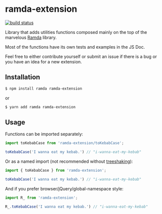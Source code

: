 # ramda-extension

[![build status](https://img.shields.io/travis/tommmyy/ramda-extension/master.svg?style=flat-square)](https://travis-ci.org/tommmyy/ramda-extension)

Library that adds utilities functions composed mainly on the top of the marvelous [Ramda](http://ramdajs.com) library.

Most of the functions have its own tests and examples in the JS Doc.

Feel free to either contribute yourself or submit an issue if there is a bug or you have an idea for a new extension.

## Installation

```bash
$ npm install ramda ramda-extension
```

or

```bash
$ yarn add ramda ramda-extension
```

## Usage

Functions can be imported separately:

```js
import toKebabCase from 'ramda-extension/toKebabCase';

toKebabCase('I wanna eat my kebab.') // "i-wanna-eat-my-kebab"
```

Or as a named import (not recommended without [treeshaking](https://webpack.js.org/guides/tree-shaking/)):

```js
import { toKebabCase } from 'ramda-extension';

toKebabCase('I wanna eat my kebab.') // "i-wanna-eat-my-kebab"
```


And if you prefer browser/jQuery/global-namespace style:

```js
import R_ from 'ramda-extension';

R_.toKebabCase('I wanna eat my kebab.') // "i-wanna-eat-my-kebab"
```
